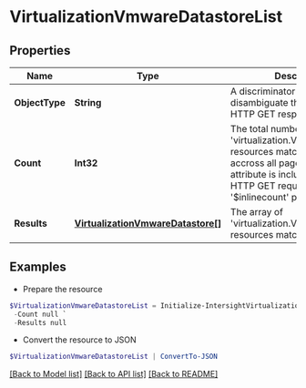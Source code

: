 # VirtualizationVmwareDatastoreList
## Properties

Name | Type | Description | Notes
------------ | ------------- | ------------- | -------------
**ObjectType** | **String** | A discriminator value to disambiguate the schema of a HTTP GET response body. | 
**Count** | **Int32** | The total number of &#39;virtualization.VmwareDatastore&#39; resources matching the request, accross all pages. The &#39;Count&#39; attribute is included when the HTTP GET request includes the &#39;$inlinecount&#39; parameter. | [optional] 
**Results** | [**VirtualizationVmwareDatastore[]**](VirtualizationVmwareDatastore.md) | The array of &#39;virtualization.VmwareDatastore&#39; resources matching the request. | [optional] 

## Examples

- Prepare the resource
```powershell
$VirtualizationVmwareDatastoreList = Initialize-IntersightVirtualizationVmwareDatastoreList  -ObjectType null `
 -Count null `
 -Results null
```

- Convert the resource to JSON
```powershell
$VirtualizationVmwareDatastoreList | ConvertTo-JSON
```

[[Back to Model list]](../README.md#documentation-for-models) [[Back to API list]](../README.md#documentation-for-api-endpoints) [[Back to README]](../README.md)

